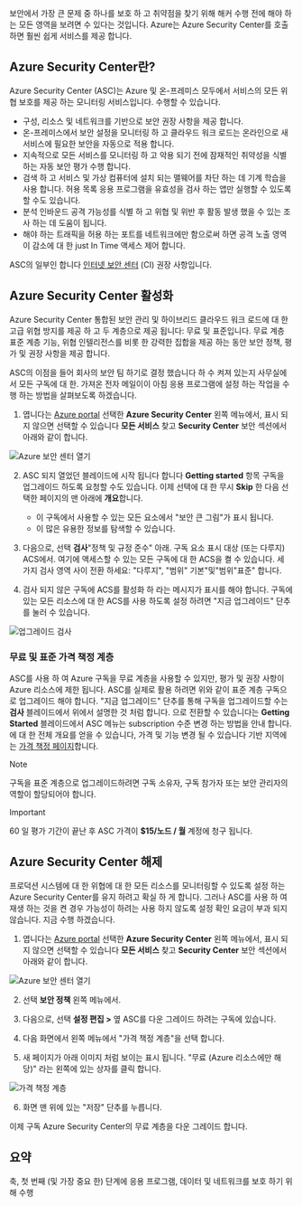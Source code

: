 보안에서 가장 큰 문제 중 하나를 보호 하 고 취약점을 찾기 위해 해커 수행 전에 해야 하는 모든 영역을 보려면 수 있다는 것입니다. Azure는 Azure Security Center를 호출 하면 훨씬 쉽게 서비스를 제공 합니다.

## <a name="what-is-azure-security-center"></a>Azure Security Center란?

Azure Security Center (ASC)는 Azure 및 온-프레미스 모두에서 서비스의 모든 위협 보호를 제공 하는 모니터링 서비스입니다. 수행할 수 있습니다.

- 구성, 리소스 및 네트워크를 기반으로 보안 권장 사항을 제공 합니다.
- 온-프레미스에서 보안 설정을 모니터링 하 고 클라우드 워크 로드는 온라인으로 새 서비스에 필요한 보안을 자동으로 적용 합니다.
- 지속적으로 모든 서비스를 모니터링 하 고 악용 되기 전에 잠재적인 취약성을 식별 하는 자동 보안 평가 수행 합니다.
- 검색 하 고 서비스 및 가상 컴퓨터에 설치 되는 맬웨어를 차단 하는 데 기계 학습을 사용 합니다. 허용 목록 응용 프로그램을 유효성을 검사 하는 앱만 실행할 수 있도록 할 수도 있습니다.
- 분석 인바운드 공격 가능성를 식별 하 고 위협 및 위반 후 활동 발생 했을 수 있는 조사 하는 데 도움이 됩니다.
- 해야 하는 트래픽을 허용 하는 포트를 네트워크에만 함으로써 하면 공격 노출 영역이 감소에 대 한 just In Time 액세스 제어 합니다.

ASC의 일부인 합니다 [인터넷 보안 센터](https://www.cisecurity.org/cis-benchmarks/) (CI) 권장 사항입니다.

## <a name="activating-azure-security-center"></a>Azure Security Center 활성화

Azure Security Center 통합된 보안 관리 및 하이브리드 클라우드 워크 로드에 대 한 고급 위협 방지를 제공 하 고 두 계층으로 제공 됩니다: 무료 및 표준입니다. 무료 계층 표준 계층 기능, 위협 인텔리전스를 비롯 한 강력한 집합을 제공 하는 동안 보안 정책, 평가 및 권장 사항을 제공 합니다.

ASC의 이점을 들어 회사의 보안 팀 하기로 결정 했습니다 하 수 켜져 있는지 사무실에서 모든 구독에 대 한. 가져온 전자 메일이이 아침 응용 프로그램에 설정 하는 작업을 수행 하는 방법을 살펴보도록 하겠습니다.

1. 엽니다는 [Azure portal](https://portal.azure.com?azure-portal=true) 선택한 **Azure Security Center** 왼쪽 메뉴에서, 표시 되지 않으면 선택할 수 있습니다 **모든 서비스** 찾고  **Security Center** 보안 섹션에서 아래와 같이 합니다.

![Azure 보안 센터 열기](../media-draft/ASC-Menu.png)

2. ASC 되지 열었던 블레이드에 시작 됩니다 합니다 **Getting started** 항목 구독을 업그레이드 하도록 요청할 수도 있습니다. 이제 선택에 대 한 무시 **Skip** 한 다음 선택한 페이지의 맨 아래에 **개요**합니다.
    - 이 구독에서 사용할 수 있는 모든 요소에서 "보안 큰 그림"가 표시 됩니다.
    - 이 많은 유용한 정보를 탐색할 수 있습니다.

3. 다음으로, 선택 **검사**"정책 및 규정 준수" 아래. 구독 요소 표시 대상 (또는 다루지) ACS에서. 여기에 액세스할 수 있는 모든 구독에 대 한 ACS을 켤 수 있습니다. 세 가지 검사 영역 사이 전환 하세요: "다루지", "범위" 기본"및"범위"표준" 합니다.

4. 검사 되지 않은 구독에 ACS를 활성화 하 라는 메시지가 표시를 해야 합니다. 구독에 있는 모든 리소스에 대 한 ACS를 사용 하도록 설정 하려면 "지금 업그레이드" 단추를 눌러 수 있습니다.

![업그레이드 검사](../media-draft/Upgrade-Now.png)

### <a name="free-vs-standard-pricing-tier"></a>무료 및 표준 가격 책정 계층

ASC를 사용 하 여 Azure 구독을 무료 계층을 사용할 수 있지만, 평가 및 권장 사항이 Azure 리소스에 제한 됩니다. ASC를 실제로 활용 하려면 위와 같이 표준 계층 구독으로 업그레이드 해야 합니다. "지금 업그레이드" 단추를 통해 구독을 업그레이드할 수는 **검사** 블레이드에서 위에서 설명한 것 처럼 합니다. 으로 전환할 수 있습니다는 **Getting Started** 블레이드에서 ASC 메뉴는 subscription 수준 변경 하는 방법을 안내 합니다. 에 대 한 전체 개요를 얻을 수 있습니다, 가격 및 기능 변경 될 수 있습니다 기반 지역에는 [가격 책정 페이지](https://azure.microsoft.com/en-us/pricing/details/security-center/)합니다. 

> [!NOTE]
> 구독을 표준 계층으로 업그레이드하려면 구독 소유자, 구독 참가자 또는 보안 관리자의 역할이 할당되어야 합니다.

> [!IMPORTANT]
> 60 일 평가 기간이 끝난 후 ASC 가격이 **$15/노드 / 월** 계정에 청구 됩니다.

## <a name="turning-off-azure-security-center"></a>Azure Security Center 해제

프로덕션 시스템에 대 한 위협에 대 한 모든 리소스를 모니터링할 수 있도록 설정 하는 Azure Security Center를 유지 하려고 확실 하 게 합니다. 그러나 ASC를 사용 하 여 재생 하는 것을 켠 경우 가능성이 하려는 사용 하지 않도록 설정 확인 요금이 부과 되지 않습니다. 지금 수행 하겠습니다.

1. 엽니다는 [Azure portal](https://portal.azure.com?azure-portal=true) 선택한 **Azure Security Center** 왼쪽 메뉴에서, 표시 되지 않으면 선택할 수 있습니다 **모든 서비스** 찾고  **Security Center** 보안 섹션에서 아래와 같이 합니다.

![Azure 보안 센터 열기](../media-draft/ASC-Menu.png)

2. 선택 **보안 정책** 왼쪽 메뉴에서.

3. 다음으로, 선택 **설정 편집 >** 옆 ASC를 다운 그레이드 하려는 구독에 있습니다.

4. 다음 화면에서 왼쪽 메뉴에서 "가격 책정 계층"을 선택 합니다.

5. 새 페이지가 아래 이미지 처럼 보이는 표시 됩니다. "무료 (Azure 리소스에만 해당)" 라는 왼쪽에 있는 상자를 클릭 합니다.

![가격 책정 계층](../media-draft/Pricing-Tier.png)

6. 화면 맨 위에 있는 "저장" 단추를 누릅니다.

이제 구독 Azure Security Center의 무료 계층을 다운 그레이드 합니다.

## <a name="summary"></a>요약

<!-- TODO: need link to module --> 축, 첫 번째 (및 가장 중요 한) 단계에 응용 프로그램, 데이터 및 네트워크를 보호 하기 위해 수행 <!--If you want to learn more about Azure Security Center, you can go through the **Protect your resources with Azure Security Center** learning module.-->
